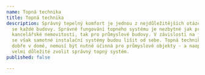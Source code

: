 ```yaml
---
name: Topná technika
title: Topná technika
description: Správný tepelný komfort je jednou z nejdůležitějších otázek týkajících
  se každé budovy. Správné fungování topného systému je nezbytné jak pro soukromé,
  kancelářské nemovitosti, tak pro průmyslové budovy. V závislosti na jeho povaze
  se však samotné instalační systémy budou lišit od sebe. Topná technika, která funguje
  dobře v domě, nemusí být nutně účinná pro průmyslové objekty - a naopak. Proto je
  velmi důležité zvolit správný topný systém.
published: false

---
```

